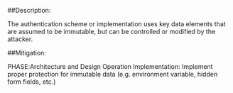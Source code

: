 ##Description:

The authentication scheme or implementation uses key data elements that are assumed to be immutable, but can be controlled or modified by the attacker.



##Mitigation:


PHASE:Architecture and Design Operation Implementation:
Implement proper protection for immutable data (e.g. environment variable, hidden form fields, etc.)

